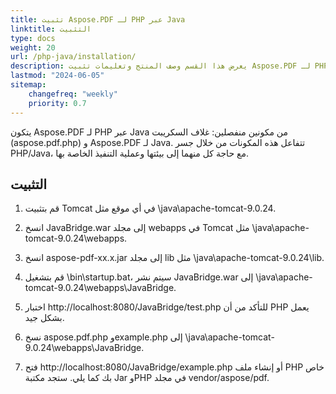 ```yaml
---
title: تثبيت Aspose.PDF لـ PHP عبر Java
linktitle: التثبيت
type: docs
weight: 20
url: /php-java/installation/
description: يعرض هذا القسم وصف المنتج وتعليمات تثبيت Aspose.PDF لـ PHP عبر Java بنفسك، وكذلك باستخدام NuGet.
lastmod: "2024-06-05"
sitemap:
    changefreq: "weekly"
    priority: 0.7
---
```


يتكون Aspose.PDF لـ PHP عبر Java من مكونين منفصلين: غلاف السكريبت (aspose.pdf.php) و Aspose.PDF لـ Java. تتفاعل هذه المكونات من خلال جسر PHP/Java، مع حاجة كل منهما إلى بيئتها وعملية التنفيذ الخاصة بها.

## التثبيت

1. قم بتثبيت Tomcat في أي موقع مثل \java\apache-tomcat-9.0.24.
1. انسخ JavaBridge.war إلى مجلد webapps في Tomcat مثل \java\apache-tomcat-9.0.24\webapps.
1. انسخ aspose-pdf-xx.x.jar إلى مجلد lib مثل \java\apache-tomcat-9.0.24\lib.
1. قم بتشغيل \bin\startup.bat، سيتم نشر JavaBridge.war إلى \java\apache-tomcat-9.0.24\webapps\JavaBridge.

1. اختبار http://localhost:8080/JavaBridge/test.php للتأكد من أن PHP يعمل بشكل جيد.
1. نسخ aspose.pdf.php وexample.php إلى \java\apache-tomcat-9.0.24\webapps\JavaBridge.
1. فتح http://localhost:8080/JavaBridge/example.php أو إنشاء ملف PHP خاص بك كما يلي.
ستجد مكتبة Jar وPHP في مجلد vendor/aspose/pdf.
